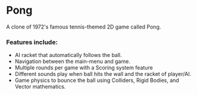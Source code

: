 # Pong

A clone of 1972's famous tennis-themed 2D game called Pong.

### Features include:
- AI racket that automatically follows the ball.
- Navigation between the main-menu and game.
- Multiple rounds per game with a Scoring system feature
- Different sounds play when ball hits the wall and the racket of player/AI.
- Game physics to bounce the ball using Colliders, Rigid Bodies, and Vector mathematics.
